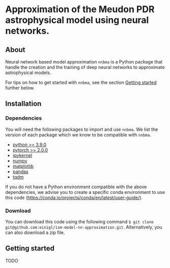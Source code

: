 # Approximation of the Meudon PDR astrophysical model using neural networks.


## About

Neural network based model approximation ``nnbma`` is a Python package that handle the creation and the training of deep neural networks to approximate astrophysical models.

For tips on how to get started with ``nnbma``, see the section [Getting started](#gettingstarted) further below.


## Installation

### Dependencies

You will need the following packages to import and use `nnbma`. We list the version of each package which we know to be compatible with `nnbma`.

* [python >= 3.9.0](https://www.python.org/)
* [pytorch >= 2.0.0](https://pytorch.org/)
* [ipykernel](https://pypi.org/project/ipykernel/)
* [numpy](https://pypi.org/project/numpy/)
* [matplotlib](https://pypi.org/project/matplotlib/)
* [pandas](https://pypi.org/project/pandas/)
* [tqdm](https://pypi.org/project/tqdm/)

If you do not have a Python environment compatible with the above dependencies, we advise you to create a specific conda environment to use this code (https://conda.io/projects/conda/en/latest/user-guide/).

### Download

You can download this code using the following command `$ git clone git@github.com:einigl/ism-model-nn-approximation.git`. Alternatively, you can also download a zip file.


## Getting started

TODO